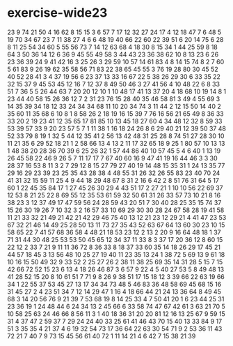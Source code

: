 # exercise-wide23
23
9
74
21
50
4
16
62
8
15
15
3
6
57
7
17
12
32
27
24
17
4
12
18
47
7
6
48
5
19
70
34
67
23
7
11
38
27
4
6
6
48
19
40
66
22
60
22
39
51
6
20
14
75
6
28
8
11
25
54
34
60
5
55
56
73
7
14
12
63
68
4
18
30
8
15
34
1
44
25
59
8
18
64
3
50
36
14
12
6
36
9
45
55
49
58
3
44
43
23
36
38
62
10
8
13
23
6
26
23
36
39
24
9
41
42
16
3
25
26
3
29
59
10
57
14
61
83
4
8
14
15
74
8
2
7
60
5
61
83
9
26
19
62
35
58
56
71
83
22
38
65
45
55
3
76
19
28
80
30
45
52
40
52
28
41
3
4
37
19
56
6
23
37
13
33
16
67
22
5
38
26
29
30
6
33
35
22
32
15
37
9
45
53
45
12
16
7
12
37
8
49
50
46
3
27
41
56
4
10
48
22
6
8
33
51
7
36
5
5
26
44
63
7
20
20
12
10
1
10
48
17
41
13
37
20
4
18
68
10
19
14
8
1
23
44
40
58
15
26
36
12
7
2
31
23
76
15
28
40
35
46
58
81
3
49
4
55
69
3
14
35
39
34
18
12
33
24
34
34
68
11
10
20
34
74
3
11
44
2
12
15
50
14
40
2
35
60
11
35
68
6
10
8
1
8
58
26
2
18
19
16
15
39
7
76
16
56
21
65
49
8
36
33
33
20
2
19
23
41
12
35
65
17
81
85
10
13
45
18
27
60
4
34
48
12
32
8
59
33
53
39
57
33
9
20
23
57
5
7
1
11
38
1
16
18
24
26
8
6
29
40
21
12
39
50
37
48
52
33
79
8
19
1
32
5
44
12
35
41
2
56
13
42
48
31
25
28
8
74
51
27
28
30
10
11
21
35
6
29
52
18
21
1
2
58
66
13
4
13
2
11
17
32
65
18
9
25
1
80
57
10
13
13
1
48
38
20
28
36
70
39
6
25
26
32
1
57
44
86
40
10
57
45
5
4
6
40
1
13
19
26
45
58
22
46
9
26
5
7
11
17
17
7
67
40
60
16
9
47
41
19
16
44
46
3
3
30
28
37
16
53
8
11
3
2
7
29
12
8
15
27
79
27
40
19
14
48
15
35
31
1
24
13
35
77
29
16
29
23
39
23
25
35
43
28
38
4
48
55
31
26
32
26
55
83
23
40
70
24
41
31
32
15
59
11
25
4
9
44
18
29
48
67
8
31
2
16
6
42
2
8
51
76
31
64
5
17
60
1
22
45
35
84
17
1
27
45
26
30
29
4
43
51
17
2
27
21
1
10
10
56
22
69
37
12
53
8
21
25
22
8
69
55
12
35
53
61
59
32
50
61
31
26
33
57
73
10
21
8
16
38
23
3
12
37
49
17
47
59
56
24
28
59
43
20
51
7
30
40
28
25
35
15
74
37
15
26
30
19
26
7
10
32
3
2
16
57
33
10
69
29
30
30
28
24
67
58
28
19
41
58
11
21
33
32
21
49
21
42
21
42
29
46
75
40
13
12
21
23
12
29
21
4
41
47
23
53
67
32
21
46
14
49
25
28
50
13
11
73
27
35
43
52
63
67
64
13
60
30
23
10
15
58
65
22
7
41
57
68
36
58
4
48
21
18
53
23
12
2
13
2
20
9
16
64
48
18
1
37
71
31
44
30
48
25
53
53
50
45
65
12
34
37
11
33
8
3
37
17
20
36
12
8
60
15
22
12
2
33
7
21
9
11
11
36
72
8
36
33
8
18
37
33
60
35
14
18
26
29
17
45
21
44
57
18
45
3
13
56
48
10
25
27
19
40
11
23
35
13
24
1
38
72
5
69
13
9
61
18
10
16
15
50
49
32
9
33
52
2
25
27
26
2
38
11
38
25
69
35
14
31
28
5
15
7
15
42
66
72
52
15
23
6
13
4
18
26
46
87
3
6
57
9
22
4
5
40
27
53
5
8
49
48
13
41
28
52
15
20
8
10
61
51
7
71
9
8
26
9
38
51
17
15
18
12
3
39
66
22
63
19
66
34
1
22
55
37
53
45
27
13
17
34
34
73
48
5
46
83
36
48
58
69
45
68
15
16
31
45
27
2
4
23
51
34
7
12
14
29
47
1
16
4
18
66
44
21
24
13
36
64
8
49
45
68
3
14
20
56
76
9
21
39
7
53
68
19
8
14
25
33
4
7
50
41
20
1
6
23
44
25
31
23
36
19
1
24
48
44
6
24
34
13
2
45
66
6
33
58
74
47
67
42
61
3
63
21
70
5
10
58
25
63
24
46
66
8
56
11
3
1
40
18
36
31
20
20
81
12
16
13
25
67
9
59
15
31
4
37
47
2
59
37
7
29
24
24
40
33
25
61
41
46
43
70
15
40
13
33
84
9
17
51
3
35
35
4
21
37
4
6
19
32
54
73
17
36
64
22
63
30
54
71
9
2
53
36
11
43
72
21
7
40
7
9
73
15
45
56
61
40
72
1
11
14
21
4
6
42
7
15
38
21
39
